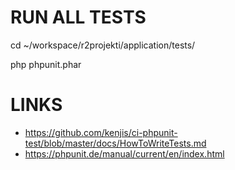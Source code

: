 # RUN ALL TESTS #

cd ~/workspace/r2projekti/application/tests/

php phpunit.phar


# LINKS #
* https://github.com/kenjis/ci-phpunit-test/blob/master/docs/HowToWriteTests.md
* https://phpunit.de/manual/current/en/index.html
